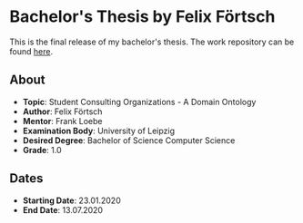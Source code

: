 # Bachelor's Thesis by Felix Förtsch
This is the final release of my bachelor's thesis. The work repository can be found [here](https://github.com/felixfoertsch/Bachelorarbeit).

## About
- **Topic**: Student Consulting Organizations - A Domain Ontology
- **Author**: Felix Förtsch
- **Mentor**: Frank Loebe
- **Examination Body**: University of Leipzig
- **Desired Degree**: Bachelor of Science Computer Science
- **Grade**: 1.0

## Dates
- **Starting Date**: 23.01.2020
- **End Date**: 13.07.2020

